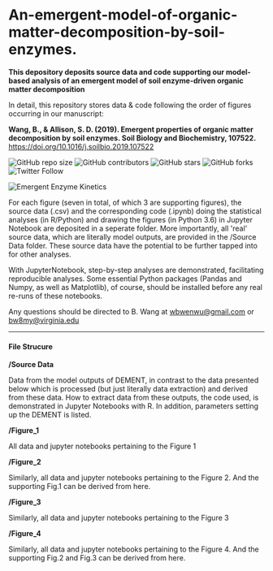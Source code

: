 # An-emergent-model-of-organic-matter-decomposition-by-soil-enzymes.
**This depository deposits source data and code supporting our model-based analysis of an  emergent model of soil enzyme-driven organic matter decomposition**

In detail, this repository stores data & code following the order of figures occurring in our manuscript:

**Wang, B., & Allison, S. D. (2019). Emergent properties of organic matter decomposition by soil enzymes. Soil Biology and Biochemistry, 107522.** https://doi.org/10.1016/j.soilbio.2019.107522


![GitHub repo size](https://img.shields.io/github/repo-size/bioatmosphere/An_emergent_soil_enzyme_decomposition_model)
![GitHub contributors](https://img.shields.io/github/contributors/bioatmosphere/An_emergent_soil_enzyme_decomposition_model)
![GitHub stars](https://img.shields.io/github/stars/bioatmosphere/An_emergent_soil_enzyme_decomposition_model?style=social)
![GitHub forks](https://img.shields.io/github/forks/bioatmosphere/An_emergent_soil_enzyme_decomposition_model?style=social)
![Twitter Follow](https://img.shields.io/twitter/follow/bioatmo_sphere?style=social)


![Emergent Enzyme Kinetics](https://pbs.twimg.com/media/D9zCMN3U8AAq1DF?format=jpg&name=4096x4096)


For each figure (seven in total, of which 3 are supporting figures), the source data (.csv) and the corresponding code (.ipynb) doing the statistical analyses (in R/Python) and drawing the figures (in Python 3.6) in Jupyter Notebook are deposited in a seperate folder. More importantly, all 'real' source data, which are literally model outputs, are provided in the /Source Data folder. These source data have the potential to be further tapped into for other analyses.

With JupyterNotebook, step-by-step analyses are demonstrated, facilitating reproducible analyses. Some essential Python packages (Pandas and Numpy, as well as Matplotlib), of course, should be installed before any real re-runs of these notebooks.

Any questions should be directed to B. Wang at wbwenwu@gmail.com or bw8my@virginia.edu

------------------------------------------------------------------------------------------------------------------------------------------
#### File Strucure

**/Source Data**

Data from the model outputs of DEMENT, in contrast to the data presented below which is processed (but just literally data extraction) and derived from these data. How to extract data from these outputs, the code used, is demonstrated in Jupyter Notebooks with R. In addition, parameters setting up the DEMENT is listed.

**/Figure_1**

All data and jupyter notebooks pertaining to the Figure 1

**/Figure_2**

Similarly, all data and jupyter notebooks pertaining to the Figure 2. And the supporting Fig.1 can be derived from here.

**/Figure_3**

Similarly, all data and jupyter notebooks pertaining to the Figure 3

**/Figure_4**

Similarly, all data and jupyter notebooks pertaining to the Figure 4. And the supporting Fig.2 and Fig.3 can be derived from here.
